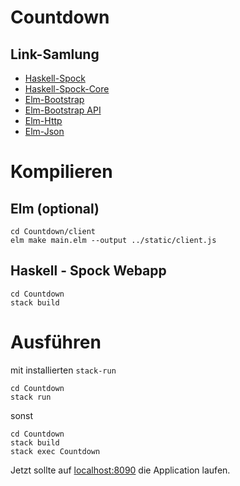 # Countdown

## Link-Samlung
- [Haskell-Spock](https://www.stackage.org/haddock/lts-8.5/Spock-0.12.0.0/Web-Spock.html)
- [Haskell-Spock-Core](https://www.stackage.org/haddock/lts-8.5/Spock-core-0.12.0.0/Web-Spock-Core.html)
- [Elm-Bootstrap](http://elm-bootstrap.info/card)
- [Elm-Bootstrap API](http://package.elm-lang.org/packages/rundis/elm-bootstrap/latest)
- [Elm-Http](http://package.elm-lang.org/packages/elm-lang/http/1.0.0/Http)
- [Elm-Json](http://package.elm-lang.org/packages/elm-lang/core/5.1.1/Json-Decode)

# Kompilieren

## Elm (optional)

    cd Countdown/client
    elm make main.elm --output ../static/client.js 
    
## Haskell - Spock Webapp

    cd Countdown
    stack build
    
# Ausführen

mit installierten `stack-run`

    cd Countdown
    stack run
    
sonst

    cd Countdown
    stack build
    stack exec Countdown
    

Jetzt sollte auf [localhost:8090](http://localhost:8090) die Application laufen.
